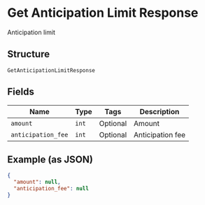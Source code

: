 
# Get Anticipation Limit Response

Anticipation limit

## Structure

`GetAnticipationLimitResponse`

## Fields

| Name | Type | Tags | Description |
|  --- | --- | --- | --- |
| `amount` | `int` | Optional | Amount |
| `anticipation_fee` | `int` | Optional | Anticipation fee |

## Example (as JSON)

```json
{
  "amount": null,
  "anticipation_fee": null
}
```


